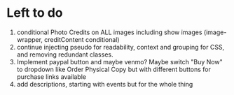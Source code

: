 # Left to do

1. conditional Photo Credits on ALL images including show images (image-wrapper, creditContent conditional)
2. continue injecting pseudo for readability, context and grouping for CSS, and removing redundant classes.
3. Implement paypal button and maybe venmo? Maybe switch "Buy Now" to dropdown like Order Physical Copy but with different buttons for purchase links available
4. add descriptions, starting with events but for the whole thing

